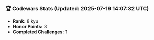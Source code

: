 ### 🏆 Codewars Stats (Updated: 2025-07-19 14:07:32 UTC)

- **Rank:** 8 kyu
- **Honor Points:** 3
- **Completed Challenges:** 1
